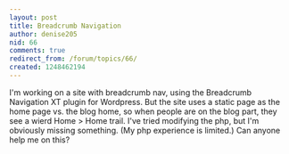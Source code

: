 ```yaml
---
layout: post
title: Breadcrumb Navigation
author: denise205
nid: 66
comments: true
redirect_from: /forum/topics/66/
created: 1248462194
---
```

<p>I'm working on a site with breadcrumb nav, using the Breadcrumb Navigation XT&nbsp;plugin for Wordpress. But the site uses a static page as the home page vs. the blog home, so when people are on the blog part, they see a wierd Home &gt;&nbsp;Home trail. I've tried modifying the php, but I'm obviously missing something. (My php experience is limited.)&nbsp;Can anyone help me on this?</p>
